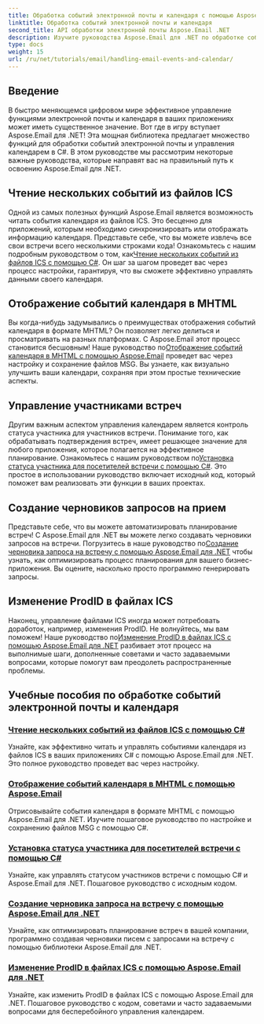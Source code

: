 ```yaml
---
title: Обработка событий электронной почты и календаря с помощью Aspose.Email для .NET
linktitle: Обработка событий электронной почты и календаря
second_title: API обработки электронной почты Aspose.Email .NET
description: Изучите руководства Aspose.Email для .NET по обработке событий электронной почты и управлению календарем. Изучите методы эффективного улучшения приложений C#.
type: docs
weight: 15
url: /ru/net/tutorials/email/handling-email-events-and-calendar/
---
```

## Введение

В быстро меняющемся цифровом мире эффективное управление функциями электронной почты и календаря в ваших приложениях может иметь существенное значение. Вот где в игру вступает Aspose.Email для .NET! Эта мощная библиотека предлагает множество функций для обработки событий электронной почты и управления календарем в C#. В этом руководстве мы рассмотрим некоторые важные руководства, которые направят вас на правильный путь к освоению Aspose.Email для .NET.

## Чтение нескольких событий из файлов ICS

Одной из самых полезных функций Aspose.Email является возможность читать события календаря из файлов ICS. Это бесценно для приложений, которым необходимо синхронизировать или отображать информацию календаря. Представьте себе, что вы можете извлечь все свои встречи всего несколькими строками кода! Ознакомьтесь с нашим подробным руководством о том, как[Чтение нескольких событий из файлов ICS с помощью C#](./read-multiple-events-from-ics-files-with-csharp/). Он шаг за шагом проведет вас через процесс настройки, гарантируя, что вы сможете эффективно управлять данными своего календаря. 

## Отображение событий календаря в MHTML 

 Вы когда-нибудь задумывались о преимуществах отображения событий календаря в формате MHTML? Он позволяет легко делиться и просматривать на разных платформах. С Aspose.Email этот процесс становится бесшовным! Наше руководство по[Отображение событий календаря в MHTML с помощью Aspose.Email](./render-calendar-events-in-mhtml/) проведет вас через настройку и сохранение файлов MSG. Вы узнаете, как визуально улучшить ваши календари, сохраняя при этом простые технические аспекты.

## Управление участниками встреч

Другим важным аспектом управления календарем является контроль статуса участника для участников встречи. Понимание того, как обрабатывать подтверждения встреч, имеет решающее значение для любого приложения, которое полагается на эффективное планирование. Ознакомьтесь с нашим руководством по[Установка статуса участника для посетителей встречи с помощью C#](./setting-participant-status-for-appointment-attendees/). Это простое в использовании руководство включает исходный код, который поможет вам реализовать эти функции в ваших проектах.

## Создание черновиков запросов на прием 

 Представьте себе, что вы можете автоматизировать планирование встреч! С Aspose.Email для .NET вы можете легко создавать черновики запросов на встречи. Погрузитесь в наше руководство по[Создание черновика запроса на встречу с помощью Aspose.Email для .NET](./creating-draft-appointment-request/) чтобы узнать, как оптимизировать процесс планирования для вашего бизнес-приложения. Вы оцените, насколько просто программно генерировать запросы.

## Изменение ProdID в файлах ICS 

Наконец, управление файлами ICS иногда может потребовать доработок, например, изменения ProdID. Не волнуйтесь, мы вам поможем! Наше руководство по[Изменение ProdID в файлах ICS с помощью Aspose.Email для .NET](./modify-prodid-in-ics-files/) разбивает этот процесс на выполнимые шаги, дополненные советами и часто задаваемыми вопросами, которые помогут вам преодолеть распространенные проблемы.

## Учебные пособия по обработке событий электронной почты и календаря
### [Чтение нескольких событий из файлов ICS с помощью C#](./read-multiple-events-from-ics-files-with-csharp/)
Узнайте, как эффективно читать и управлять событиями календаря из файлов ICS в ваших приложениях C# с помощью Aspose.Email для .NET. Это полное руководство проведет вас через настройку.
### [Отображение событий календаря в MHTML с помощью Aspose.Email](./render-calendar-events-in-mhtml/)
Отрисовывайте события календаря в формате MHTML с помощью Aspose.Email для .NET. Изучите пошаговое руководство по настройке и сохранению файлов MSG с помощью C#.
### [Установка статуса участника для посетителей встречи с помощью C#](./setting-participant-status-for-appointment-attendees/)
Узнайте, как управлять статусом участников встречи с помощью C# и Aspose.Email для .NET. Пошаговое руководство с исходным кодом.
### [Создание черновика запроса на встречу с помощью Aspose.Email для .NET](./creating-draft-appointment-request/)
Узнайте, как оптимизировать планирование встреч в вашей компании, программно создавая черновики писем с запросами на встречу с помощью библиотеки Aspose.Email для .NET.
### [Изменение ProdID в файлах ICS с помощью Aspose.Email для .NET](./modify-prodid-in-ics-files/)
Узнайте, как изменить ProdID в файлах ICS с помощью Aspose.Email для .NET. Пошаговое руководство с кодом, советами и часто задаваемыми вопросами для бесперебойного управления календарем.